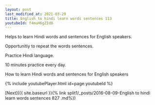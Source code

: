 ```yaml
---
layout: post
last_modified_at: 2021-03-29
title: English to hindi learn words sentences 113 
youtubeId: f4muH6gZId8
---
```

 
 
Helps to learn Hindi words and sentences for English speakers.

Opportunitiy to repeat the words sentences. 

Practice Hindi language. 
 
10 minutes practice every day. 
 
How to learn Hindi words and sentences for English speakers 
 
{% include youtubePlayer.html id=page.youtubeId %}
 
 
[Next]({{ site.baseurl }}{% link  split1/_posts/2016-08-09-English to hindi learn words sentences 827 .md%})
 
